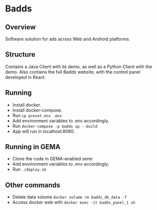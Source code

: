 # Badds

## Overview
Software solution for ads across Web and Android platforms.

## Structure
Contains a Java Client with its demo, as well as a Python Client with the demo.
Also contains the full Badds website, with the control panel developed in React.

## Running
* Install docker.
* Install docker-compose.
* Run `cp preset.env .env`
* Add environment variables to .env accordingly.
* Run `docker-compose -p badds up --build`
* App will run in localhost:8080.

## Running in GEMA
* Clone the code in GEMA-enabled serer
* Add environment variables to .env accordingly.
* Run `./deploy.sh`

## Other commands

* Delete data volume `docker volume rm badds_db_data -f`
* Access docker web with `docker exec -it badds_panel_1 sh`
